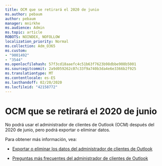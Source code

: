 ```yaml
---
title: OCM que se retirará el 2020 de junio
ms.author: pebaum
author: pebaum
manager: mnirkhe
ms.audience: Admin
ms.topic: article
ROBOTS: NOINDEX, NOFOLLOW
localization_priority: Normal
ms.collection: Adm_O365
ms.custom:
- "9001492"
- "3544"
ms.openlocfilehash: 57f3cd18aaefc4c51b63f7623b98dbbe908b5001
ms.sourcegitcommit: 2a9d059262c07c33f9a740b3da4e6e3366b2f925
ms.translationtype: MT
ms.contentlocale: es-ES
ms.lasthandoff: 02/20/2020
ms.locfileid: "42158772"
---
```

# <a name="ocm-to-be-retired-june-2020"></a>OCM que se retirará el 2020 de junio

No podrá usar el administrador de clientes de Outlook (OCM) después del 2020 de junio, pero podrá exportar o eliminar datos. 

Para obtener más información, vea:

- [Exportar o eliminar los datos del administrador de clientes de Outlook](https://support.office.com/en-us/article/1a421cb4-e8de-4b44-bfb8-710b92820439)

- [Preguntas más frecuentes del administrador de clientes de Outlook](https://support.office.com/article/88e127ca-43a1-4c9d-8d52-6ad3a80f9c32) 
